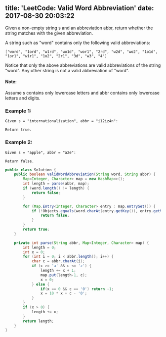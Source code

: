 title: 'LeetCode: Valid Word Abbreviation'
date: 2017-08-30 20:03:22
---

Given a non-empty string s and an abbreviation abbr, return whether the string matches with the given abbreviation.

A string such as "word" contains only the following valid abbreviations:
```
["word", "1ord", "w1rd", "wo1d", "wor1", "2rd", "w2d", "wo2", "1o1d", "1or1", "w1r1", "1o2", "2r1", "3d", "w3", "4"]
```
Notice that only the above abbreviations are valid abbreviations of the string "word". Any other string is not a valid abbreviation of "word".

#### Note:
Assume s contains only lowercase letters and abbr contains only lowercase letters and digits.

### Example 1:
```
Given s = "internationalization", abbr = "i12iz4n":

Return true.
```
### Example 2:
```
Given s = "apple", abbr = "a2e":

Return false.
```

```java
public class Solution {
    public boolean validWordAbbreviation(String word, String abbr) {
        Map<Integer, Character> map = new HashMap<>();
        int length = parse(abbr, map);
        if (word.length() != length) {
            return false;
        }

        for (Map.Entry<Integer, Character> entry : map.entrySet()) {
            if (!Objects.equals(word.charAt(entry.getKey()), entry.getValue())) {
                return false;
            }
        }
        return true;
    }

    private int parse(String abbr, Map<Integer, Character> map) {
        int length = 0;
        int x = 0;
        for (int i = 0; i < abbr.length(); i++) {
            char c = abbr.charAt(i);
            if (c >= 'a' && c <= 'z') {
                length += x + 1;
                map.put(length-1, c);
                x = 0;
            } else {
                if(x == 0 && c == '0') return -1;
                x = 10 * x + c - '0';
            }
        }
        if (x > 0) {
            length += x;
        }
        return length;
    }
}
```
